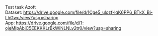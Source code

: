 Test task Azoft  
Dataset: https://drive.google.com/file/d/1Cge5_ulozf-lqK6PP6_BTkX_Bi-LhGwc/view?usp=sharing  
App: https://drive.google.com/file/d/1-ojeMIpAbiC5EEKKKLrBkWlNLNLv2tr0/view?usp=sharing
